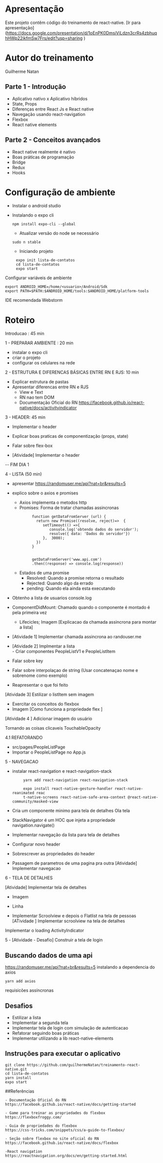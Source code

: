 
# Apresentação 
Este projeto contêm código do treinamento de react-native.
[Ir para apresentação] (https://docs.google.com/presentation/d/1oEnPK0DmsiViLdzn3crRs4zbhuqhHWp22ikfmSw7Frs/edit?usp=sharing
)
# Autor do treinamento
 Guilherme Natan 

## Parte 1 - Introdução 
  - Aplicativo nativo x Aplicativo híbridos 
  - State, Props 
  - Diferenças entre React Js e React native
  - Navegação usando react-navigation
  - Flexbox 
  - React native elements
  
## Parte 2 - Conceitos avançados
  - React native realmente é nativo 
  - Boas práticas de programação
  - Bridge 
  - Redux 
  - Hooks
  
  
# Configuração de ambiente 
- Instalar o android studio
- Instalando o expo cli   
   
   ```npm install expo-cli --global```
  
  - Atualizar versão do node se necessário 
  
   ```sudo n stable```
  - Iniciando projeto
 ```ignorelang
      expo init lista-de-contatos
      cd lista-de-contatos
      expo start 
```
 Configurar variáveis de ambiente
 ```ignorelang
export ANDROID_HOME=/home/<usuario>/Android/Sdk
export PATH=$PATH:$ANDROID_HOME/tools:$ANDROID_HOME/platform-tools
```

IDE recomendada Webstorm 
  
  

# Roteiro  
Introducao : 45 min 

1 - PREPARAR AMBIENTE : 20 min  
- instalar o expo cli 
- criar o projeto  
- configurar os celulares na rede 
    
2 - ESTRUTURA E DIFERENCAS BÁSICAS ENTRE RN E RJS:  10 min
- Explicar estrutura de pastas    
- Apresentar diferencas entre RN e RJS 
    - View e Text 
    - RN nao tem DOM
    - Documentação Oficial do RN 
    https://facebook.github.io/react-native/docs/activityindicator
   
3 - HEADER:  45 min 
- Implementar o  header 
- Explicar boas praticas de componentização (props, state)  
- Falar sobre flex-box 

- [Atividade] Implementar o header  

-- FIM DIA 1 

4 - LISTA (50 min)
 - apresentar    https://randomuser.me/api?nat=br&results=5 
 - explico sobre o axios e promises 
    - Axios implementa o metodos http 
    - Promises: Forma de tratar chamadas assincronas 
   ```ecmascript 6
            function getDataFromServer (url) {
              return new Promise((resolve, reject)=>  {
                 setTimeout(() =>{
                    console.log('obtendo dados do servidor'); 
                    resolve({ data: 'Dados do servidor'})
                 },  3000);
              })
            }
            
            
            getDataFromServer('www.api.com')
            .then((response) => console.log(response))
      ```      
    - Estados de uma promise 
        - Resolved:  Quando a promise retorna o resultado
        - Rejected: Quando algo da errado 
        - pending: Quando ela ainda esta executando  
 - Obtenho a lista de usuarios console.log 
 - ComponentDidMount: Chamado quando o componente é montado é pela primeira vez  
    -   Lifecicles; Imagem [Explicacao da chamada assincrona para montar a lista]
 - [Atividade 1] Implementar chamada assincrona ao randouser.me
 
 - [Atividade 2] Implmentar a lista        
        - Criar componentes PeopleListV1 e PeopleListItem     
        
 - Falar sobre key
 - Falar sobre interpolaçao de string (Usar concatenaçao nome e sobrenome como exemplo)  
 - Reapresentar o que foi feito 
 
  [Atividade 3] Estilizar o listItem   sem imagem
   - Exercitar os conceitos do flexbox  
   - Imagem [Como funciona a propriedade flex ]
   
  [Atividade 4 ] Adicionar imagem do usuário 
  
   Tornando as coisas clicaveis TouchableOpacity
   
4.1 REFATORANDO 

  - src/pages/PeopleListPage  
  - Importar o PeopleListPage no App.js

5 - NAVEGACAO    
  - instalar react-navigation e react-navigation-stack 
     ```ignorelang
          yarn add react-navigation react-navigation-stack
  
          expo install react-native-gesture-handler react-native-reanimated reac
          t-native-screens react-native-safe-area-context @react-native-community/masked-view 
    ```
  
  - Cria um componente minimo para tela de detalhes <View>Ola tela</View>
   - StackNavigator é um HOC que injeta a propriedade navigation.navigate()
  - Implementar navegação da lista para tela de detalhes 
  - Configurar novo header 
  - Sobrescrever as propriedades do header 
  - Passagem de parametros de uma pagina pra outra 
  [Atividade] Implementar navegacao 


6 - TELA DE DETALHES

 [Atividade] Implementar tela de detalhes 
 - Imagem
 - Linha 
 
 
 - Implementar  Scroolview e depois o Flatlist na tela de pessoas 
 [ATividade ] Implementar scroolview na tela de detalhes 


Implementar o loading ActivityIndicator

5 - [Atividade - Desafio] Construir a tela de login 



## Buscando dados de uma api 
   https://randomuser.me/api?nat=br&results=5
   instalando a dependencia do axios 
   
   ```yarn add axios```
   
   requisicões assíncronas 
     
   
## Desafios
 - Estilizar a lista 
 - Implementar a segunda tela 
 - Implementar tela de login com simulação de autenticacao
 - Refatorar seguindo boas práticas
 - Implementar utilizando a lib react-native-elements
 
 
## Instruções para executar o aplicativo 
```ignorelang
git clone https://github.com/guilhermeNatan/treinamento-react-native.git
cd lista-de-contatos
yarn install 
expo start 
```



##Referências 

    - Documentação Oficial do RN 
    https://facebook.github.io/react-native/docs/getting-started
    
    - Game para treinar as propriedades do flexbox
    https://flexboxfroggy.com/
    
    - Guia de propriedades do flexbox
    https://css-tricks.com/snippets/css/a-guide-to-flexbox/
    
    - Seção sobre flexbox no site oficial do RN  
    https://facebook.github.io/react-native/docs/flexbox
    
    -React navigation
    https://reactnavigation.org/docs/en/getting-started.html
  
  
    
